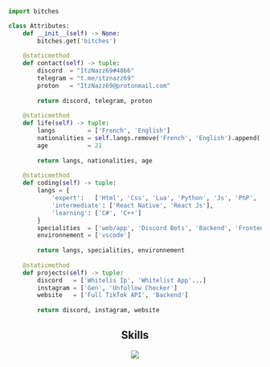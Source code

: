 <!-- Hi MF <3 -->
<!--<h2 align="center">Discord <img src="https://s8.gifyu.com/images/979447220829032478.gif" height="25px"> Server -  <a href="https://discord.gg/onlp">.gg/C8Cb7yNTDa</a></h2>-->

<p href="https://discord.gg/C8Cb7yNTDa" align="center">
    <img alt="" src=https://lanyard.cnrad.dev/api/784492346493370408/>
</p>

```python
import bitches

class Attributes:
	def __init__(self) -> None:
		bitches.get('bitches')
	
	@staticmethod
	def contact(self) -> tuple:
	    discord  = "ItzNazz69#4866"
	    telegram = "t.me/itznazz69"
	    proton   = "ItzNazz69@protonmail.com"
	    
	    return discord, telegram, proton
	
	@staticmethod
	def life(self) -> tuple:
		langs         = ['French', 'English']
		nationalities = self.langs.remove('French', 'English').append('Spanish')
		age           = 21
		
		return langs, nationalities, age
	
	@staticmethod
	def coding(self) -> tuple:
		langs = {
			'expert':   ['Html', 'Css', 'Lua', 'Python', 'Js', 'PhP', 'C'],
			'intermediate': ['React Native', 'React Js'],
			'learning': ['C#', 'C++']
		}
		specialities  = ['web/app', 'Discord Bots', 'Backend', 'Frontend']
		environnement = ['vscode']
		
		return langs, specialities, environnement
	
	@staticmethod
	def projects(self) -> tuple:
		discord   = ['Whitelis Ip', 'Whitelist App'...]
		instagram = ['Gen', 'Unfollow Checker']
		website   = ['Full TikTok API', 'Backend']
		
		return discord, instagram, website

```
<h2 align="center">Skills </h2>

<p align="center">
  <a href="https://skillicons.dev">
    <img src="https://skillicons.dev/icons?i=html,css,js,lua,python,php,react,cs,cpp,c,vscode" />
  </a>
</p>

<p href="https://discord.gg/C8Cb7yNTDa" align="center">
    <img alt="" src=https://github-readme-stats.vercel.app/api?username=ItzNazz69&show_icons=true&theme=tokyonight>
</p>


